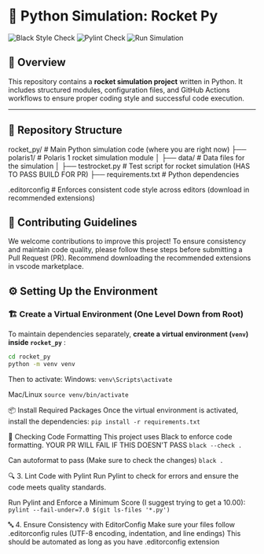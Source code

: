 # 🚀 Python Simulation: Rocket Py

![Black Style Check](https://github.com/Five-Dynamics/rocket-flight-sim/actions/workflows/python-black-style-enforce.yaml/badge.svg) ![Pylint Check](https://github.com/Five-Dynamics/rocket-flight-sim/actions/workflows/pylint-check.yaml/badge.svg) ![Run Simulation](https://github.com/Five-Dynamics/rocket-flight-sim/actions/workflows/python-test_build.yaml/badge.svg)

## 📌 Overview
This repository contains a **rocket simulation project** written in Python. It includes structured modules, configuration files, and GitHub Actions workflows to ensure proper coding style and successful code execution.

---

## 📂 **Repository Structure**
rocket_py/ # Main Python simulation code (where you are right now)
 ├── polaris1/ # Polaris 1 rocket simulation module │ ├── data/ # Data files for the simulation │
 ├── testrocket.py # Test script for rocket simulation (HAS TO PASS BUILD FOR PR)
 ├── requirements.txt # Python dependencies

.editorconfig # Enforces consistent code style across editors (download in recommended extensions)


## 🤝 Contributing Guidelines

We welcome contributions to improve this project! To ensure consistency and maintain code quality, please follow these steps before submitting a Pull Request (PR). Recommend downloading the recommended extensions in vscode marketplace.

## ⚙️ **Setting Up the Environment**
### 🏗️ **Create a Virtual Environment (One Level Down from Root)**
To maintain dependencies separately, **create a virtual environment (`venv`) inside `rocket_py`** :
```sh
cd rocket_py
python -m venv venv
```
Then to activate:
Windows:
`venv\Scripts\activate`

Mac/Linux
`source venv/bin/activate`

📦 Install Required Packages
Once the virtual environment is activated, install the dependencies:
`pip install -r requirements.txt`

🎨 Checking Code Formatting
This project uses Black to enforce code formatting. YOUR PR WILL FAIL IF THIS DOESN'T PASS
`black --check .`

Can autoformat to pass (Make sure to check the changes)
`black .`

🔍 3. Lint Code with Pylint
Run Pylint to check for errors and ensure the code meets quality standards.

Run Pylint and Enforce a Minimum Score (I suggest trying to get a 10.00):
`pylint --fail-under=7.0 $(git ls-files '*.py')`

🔤 4. Ensure Consistency with EditorConfig
Make sure your files follow .editorconfig rules (UTF-8 encoding, indentation, and line endings)
This should be automated as long as you have .editorconfig extension
